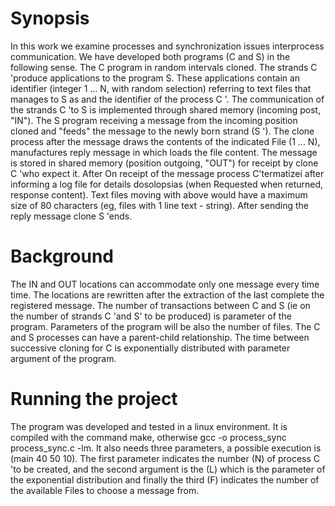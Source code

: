 # Synopsis
In this work we examine processes and synchronization issues interprocess communication. We have developed both programs (C and S) in the following sense. The C program in random intervals cloned. The strands C 'produce applications to the program S. These applications contain an identifier (integer 1 ... N, with random selection) referring to text files that manages to S as and the identifier of the process C '. The communication of the strands C 'to S is implemented through shared memory (incoming post, "IN"). The S program receiving a message from the incoming position cloned and "feeds" the message to the newly born strand (S '). The clone process after the message draws the contents of the indicated File (1 ... N), manufactures reply message in which loads the file content. The message is stored in shared memory (position outgoing, "OUT") for receipt by clone C 'who expect it. After On receipt of the message process C'termatizei after informing a log file for details dosolopsias (when Requested when returned, response content). Text files moving with above would have a maximum size of 80 characters (eg, files with 1 line text - string). After sending the reply message clone S 'ends.

# Background
The IN and OUT locations can accommodate only one message every time
time. The locations are rewritten after the extraction of the last complete
the registered message. The number of transactions between C and S (ie on the number of strands C 'and S'
to be produced) is parameter of the program. Parameters of the program will be also the number of files. The C and S processes can have a parent-child relationship. The time between successive cloning for C is exponentially distributed with parameter argument of the program.

# Running the project
The program was developed and tested in a linux environment. It is compiled with the command make, otherwise gcc -o  process_sync process_sync.c -lm.
It also needs three parameters, a possible execution is (main 40 50 10). The first parameter indicates the number (N) of process C 'to be created, and the second argument is the (L) which is the parameter of the exponential distribution and finally the third (F) indicates the number of the available Files to choose a message from.
